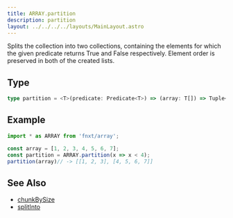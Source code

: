 ```yaml
---
title: ARRAY.partition
description: partition
layout: ../../../../layouts/MainLayout.astro
---
```



Splits the collection into two collections, 
containing the elements for which the given predicate 
returns True and False respectively. 
Element order is preserved in both of the created lists.


## Type
```ts
type partition = <T>(predicate: Predicate<T>) => (array: T[]) => Tuple<T[], T[]>
```

## Example
```ts
import * as ARRAY from 'fnxt/array';

const array = [1, 2, 3, 4, 5, 6, 7];
const partition = ARRAY.partition(x => x < 4);
partition(array)// -> [[1, 2, 3], [4, 5, 6, 7]]
```

## See Also
- [chunkBySize](chunkBySize)
- [splitInto](splitInto)
